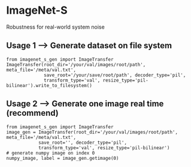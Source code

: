 # ImageNet-S
Robustness for real-world system noise

## Usage 1 --> Generate dataset on file system
    from imagenet_s_gen import ImageTransfer
    ImageTransfer(root_dir='/your/val/images/root/path', meta_file='/meta/val.txt',
                  save_root='/your/save/root/path', decoder_type='pil',
                  transform_type='val', resize_type='pil-bilinear').write_to_filesystem()

## Usage 2 --> Generate one image real time (recommend)
    from imagenet_s_gen import ImageTransfer
    image_gen = ImageTransfer(root_dir='/your/val/images/root/path', meta_file='/meta/val.txt',
                save_root='', decoder_type='pil',
                transform_type='val', resize_type='pil-bilinear')
    # generate numpy image on index 0
    numpy_image, label = image_gen.getimage(0)


